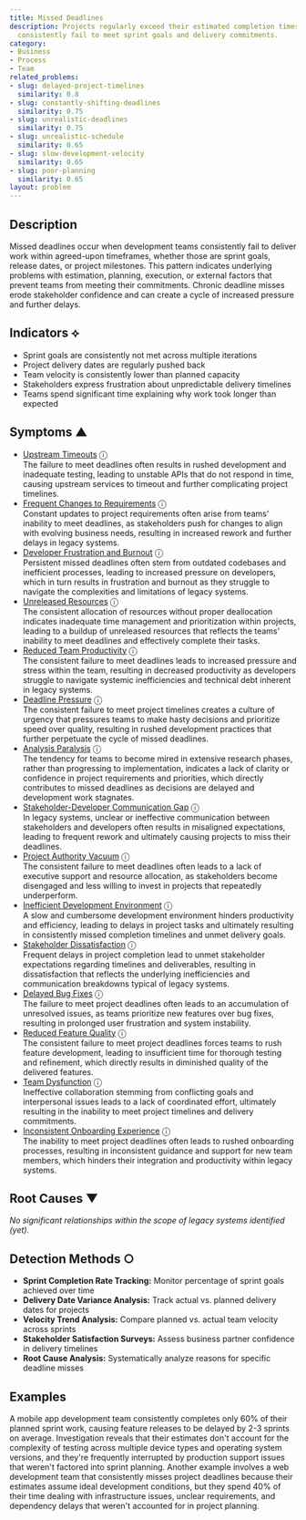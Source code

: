 ```yaml
---
title: Missed Deadlines
description: Projects regularly exceed their estimated completion times and teams
  consistently fail to meet sprint goals and delivery commitments.
category:
- Business
- Process
- Team
related_problems:
- slug: delayed-project-timelines
  similarity: 0.8
- slug: constantly-shifting-deadlines
  similarity: 0.75
- slug: unrealistic-deadlines
  similarity: 0.75
- slug: unrealistic-schedule
  similarity: 0.65
- slug: slow-development-velocity
  similarity: 0.65
- slug: poor-planning
  similarity: 0.65
layout: problem
---
```


## Description

Missed deadlines occur when development teams consistently fail to deliver work within agreed-upon timeframes, whether those are sprint goals, release dates, or project milestones. This pattern indicates underlying problems with estimation, planning, execution, or external factors that prevent teams from meeting their commitments. Chronic deadline misses erode stakeholder confidence and can create a cycle of increased pressure and further delays.

## Indicators ⟡

- Sprint goals are consistently not met across multiple iterations
- Project delivery dates are regularly pushed back
- Team velocity is consistently lower than planned capacity
- Stakeholders express frustration about unpredictable delivery timelines
- Teams spend significant time explaining why work took longer than expected

## Symptoms ▲
- [Upstream Timeouts](upstream-timeouts.md) <span class="info-tooltip" title="Confidence: 0.562, Strength: 0.754">ⓘ</span>
<br/>  The failure to meet deadlines often results in rushed development and inadequate testing, leading to unstable APIs that do not respond in time, causing upstream services to timeout and further complicating project timelines.
- [Frequent Changes to Requirements](frequent-changes-to-requirements.md) <span class="info-tooltip" title="Confidence: 0.556, Strength: 0.794">ⓘ</span>
<br/>  Constant updates to project requirements often arise from teams’ inability to meet deadlines, as stakeholders push for changes to align with evolving business needs, resulting in increased rework and further delays in legacy systems.
- [Developer Frustration and Burnout](developer-frustration-and-burnout.md) <span class="info-tooltip" title="Confidence: 0.541, Strength: 0.772">ⓘ</span>
<br/>  Persistent missed deadlines often stem from outdated codebases and inefficient processes, leading to increased pressure on developers, which in turn results in frustration and burnout as they struggle to navigate the complexities and limitations of legacy systems.
- [Unreleased Resources](unreleased-resources.md) <span class="info-tooltip" title="Confidence: 0.486, Strength: 0.755">ⓘ</span>
<br/>  The consistent allocation of resources without proper deallocation indicates inadequate time management and prioritization within projects, leading to a buildup of unreleased resources that reflects the teams' inability to meet deadlines and effectively complete their tasks.
- [Reduced Team Productivity](reduced-team-productivity.md) <span class="info-tooltip" title="Confidence: 0.481, Strength: 0.825">ⓘ</span>
<br/>  The consistent failure to meet deadlines leads to increased pressure and stress within the team, resulting in decreased productivity as developers struggle to navigate systemic inefficiencies and technical debt inherent in legacy systems.
- [Deadline Pressure](deadline-pressure.md) <span class="info-tooltip" title="Confidence: 0.444, Strength: 0.853">ⓘ</span>
<br/>  The consistent failure to meet project timelines creates a culture of urgency that pressures teams to make hasty decisions and prioritize speed over quality, resulting in rushed development practices that further perpetuate the cycle of missed deadlines.
- [Analysis Paralysis](analysis-paralysis.md) <span class="info-tooltip" title="Confidence: 0.416, Strength: 0.819">ⓘ</span>
<br/>  The tendency for teams to become mired in extensive research phases, rather than progressing to implementation, indicates a lack of clarity or confidence in project requirements and priorities, which directly contributes to missed deadlines as decisions are delayed and development work stagnates.
- [Stakeholder-Developer Communication Gap](stakeholder-developer-communication-gap.md) <span class="info-tooltip" title="Confidence: 0.399, Strength: 0.818">ⓘ</span>
<br/>  In legacy systems, unclear or ineffective communication between stakeholders and developers often results in misaligned expectations, leading to frequent rework and ultimately causing projects to miss their deadlines.
- [Project Authority Vacuum](project-authority-vacuum.md) <span class="info-tooltip" title="Confidence: 0.371, Strength: 0.788">ⓘ</span>
<br/>  The consistent failure to meet deadlines often leads to a lack of executive support and resource allocation, as stakeholders become disengaged and less willing to invest in projects that repeatedly underperform.
- [Inefficient Development Environment](inefficient-development-environment.md) <span class="info-tooltip" title="Confidence: 0.352, Strength: 0.681">ⓘ</span>
<br/>  A slow and cumbersome development environment hinders productivity and efficiency, leading to delays in project tasks and ultimately resulting in consistently missed completion timelines and unmet delivery goals.
- [Stakeholder Dissatisfaction](stakeholder-dissatisfaction.md) <span class="info-tooltip" title="Confidence: 0.339, Strength: 0.831">ⓘ</span>
<br/>  Frequent delays in project completion lead to unmet stakeholder expectations regarding timelines and deliverables, resulting in dissatisfaction that reflects the underlying inefficiencies and communication breakdowns typical of legacy systems.
- [Delayed Bug Fixes](delayed-bug-fixes.md) <span class="info-tooltip" title="Confidence: 0.335, Strength: 0.739">ⓘ</span>
<br/>  The failure to meet project deadlines often leads to an accumulation of unresolved issues, as teams prioritize new features over bug fixes, resulting in prolonged user frustration and system instability.
- [Reduced Feature Quality](reduced-feature-quality.md) <span class="info-tooltip" title="Confidence: 0.330, Strength: 0.798">ⓘ</span>
<br/>  The consistent failure to meet project deadlines forces teams to rush feature development, leading to insufficient time for thorough testing and refinement, which directly results in diminished quality of the delivered features.
- [Team Dysfunction](team-dysfunction.md) <span class="info-tooltip" title="Confidence: 0.305, Strength: 0.803">ⓘ</span>
<br/>  Ineffective collaboration stemming from conflicting goals and interpersonal issues leads to a lack of coordinated effort, ultimately resulting in the inability to meet project timelines and delivery commitments.
- [Inconsistent Onboarding Experience](inconsistent-onboarding-experience.md) <span class="info-tooltip" title="Confidence: 0.302, Strength: 0.745">ⓘ</span>
<br/>  The inability to meet project deadlines often leads to rushed onboarding processes, resulting in inconsistent guidance and support for new team members, which hinders their integration and productivity within legacy systems.

## Root Causes ▼

*No significant relationships within the scope of legacy systems identified (yet).*

## Detection Methods ○

- **Sprint Completion Rate Tracking:** Monitor percentage of sprint goals achieved over time
- **Delivery Date Variance Analysis:** Track actual vs. planned delivery dates for projects
- **Velocity Trend Analysis:** Compare planned vs. actual team velocity across sprints
- **Stakeholder Satisfaction Surveys:** Assess business partner confidence in delivery timelines
- **Root Cause Analysis:** Systematically analyze reasons for specific deadline misses

## Examples

A mobile app development team consistently completes only 60% of their planned sprint work, causing feature releases to be delayed by 2-3 sprints on average. Investigation reveals that their estimates don't account for the complexity of testing across multiple device types and operating system versions, and they're frequently interrupted by production support issues that weren't factored into sprint planning. Another example involves a web development team that consistently misses project deadlines because their estimates assume ideal development conditions, but they spend 40% of their time dealing with infrastructure issues, unclear requirements, and dependency delays that weren't accounted for in project planning.
